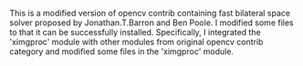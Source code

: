This is a modified version of opencv contrib containing fast bilateral space solver proposed by Jonathan.T.Barron and Ben Poole. I modified some files to that it can be successfully installed. Specifically, I integrated the 'ximgproc' module with other modules from original opencv contrib category and modified some files in the 'ximgproc' module.
